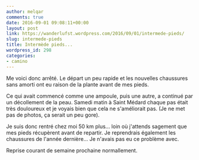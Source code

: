 ```yaml
---
author: melqar
comments: true
date: 2016-09-01 09:08:11+00:00
layout: post
link: https://wanderlufst.wordpress.com/2016/09/01/intermede-pieds/
slug: intermede-pieds
title: Intermède pieds...
wordpress_id: 298
categories:
- camino
---
```


Me voici donc arrêté. Le départ un peu rapide et les nouvelles chaussures sans amorti ont eu raison de la plante avant de mes pieds.

Ce qui avait commencé comme une ampoule, puis une autre, a continué par un décollement de la peau. Samedi matin à Saint Médard chaque pas était très douloureux et je voyais bien que cela ne s'améliorait pas. (Je ne met pas de photos, ça serait un peu gore).

Je suis donc rentré chez moi 50 km plus... loin où j'attends sagement que mes pieds récupèrent avant de repartir. Je reprendrais également les chaussures de l'année dernière... Je n'avais pas eu ce problème avec.

Reprise courant de semaine prochaine normallement.
